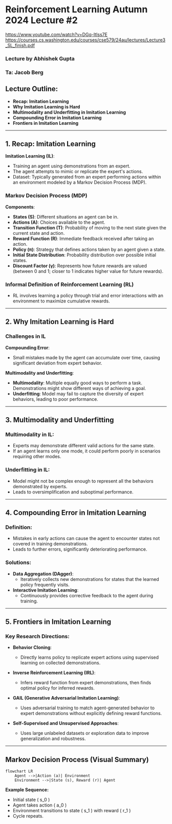# Reinforcement Learning Autumn 2024 Lecture #2
https://www.youtube.com/watch?v=DGq-Itlss7E
https://courses.cs.washington.edu/courses/cse579/24au/lectures/Lecture3_SL_finish.pdf


### Lecture by Abhishek Gupta
### Ta: Jacob Berg


## Lecture Outline:
- **Recap: Imitation Learning**
- **Why Imitation Learning is Hard**
- **Multimodality and Underfitting in Imitation Learning**
- **Compounding Error in Imitation Learning**
- **Frontiers in Imitation Learning**

---

## 1. Recap: Imitation Learning

**Imitation Learning (IL)**:
- Training an agent using demonstrations from an expert.
- The agent attempts to mimic or replicate the expert's actions.
- Dataset: Typically generated from an expert performing actions within an environment modeled by a Markov Decision Process (MDP).

### Markov Decision Process (MDP)

**Components**:
- **States (S)**: Different situations an agent can be in.
- **Actions (A)**: Choices available to the agent.
- **Transition Function (T)**: Probability of moving to the next state given the current state and action.
- **Reward Function (R)**: Immediate feedback received after taking an action.
- **Policy (π)**: Strategy that defines actions taken by an agent given a state.
- **Initial State Distribution**: Probability distribution over possible initial states.
- **Discount Factor (γ)**: Represents how future rewards are valued (between 0 and 1; closer to 1 indicates higher value for future rewards).

### Informal Definition of Reinforcement Learning (RL)
- RL involves learning a policy through trial and error interactions with an environment to maximize cumulative rewards.

---

## 2. Why Imitation Learning is Hard

### Challenges in IL

**Compounding Error**:
- Small mistakes made by the agent can accumulate over time, causing significant deviation from expert behavior.

**Multimodality and Underfitting**:
- **Multimodality**: Multiple equally good ways to perform a task. Demonstrations might show different ways of achieving a goal.
- **Underfitting**: Model may fail to capture the diversity of expert behaviors, leading to poor performance.

---

## 3. Multimodality and Underfitting

### Multimodality in IL:
- Experts may demonstrate different valid actions for the same state.
- If an agent learns only one mode, it could perform poorly in scenarios requiring other modes.

### Underfitting in IL:
- Model might not be complex enough to represent all the behaviors demonstrated by experts.
- Leads to oversimplification and suboptimal performance.

---

## 4. Compounding Error in Imitation Learning

### Definition:
- Mistakes in early actions can cause the agent to encounter states not covered in training demonstrations.
- Leads to further errors, significantly deteriorating performance.

### Solutions:
- **Data Aggregation (DAgger)**:
  - Iteratively collects new demonstrations for states that the learned policy frequently visits.
- **Interactive Imitation Learning**:
  - Continuously provides corrective feedback to the agent during training.

---

## 5. Frontiers in Imitation Learning

### Key Research Directions:

- **Behavior Cloning**:
  - Directly learns policy to replicate expert actions using supervised learning on collected demonstrations.

- **Inverse Reinforcement Learning (IRL)**:
  - Infers reward function from expert demonstrations, then finds optimal policy for inferred rewards.

- **GAIL (Generative Adversarial Imitation Learning)**:
  - Uses adversarial training to match agent-generated behavior to expert demonstrations without explicitly defining reward functions.

- **Self-Supervised and Unsupervised Approaches**:
  - Uses large unlabeled datasets or exploration data to improve generalization and robustness.

---

## Markov Decision Process (Visual Summary)

```mermaid
flowchart LR
    Agent -->|Action (a)| Environment
    Environment -->|State (s), Reward (r)| Agent
```

**Example Sequence:**
- Initial state \( s_0 \)
- Agent takes action \( a_0 \)
- Environment transitions to state \( s_1 \) with reward \( r_1 \)
- Cycle repeats.
